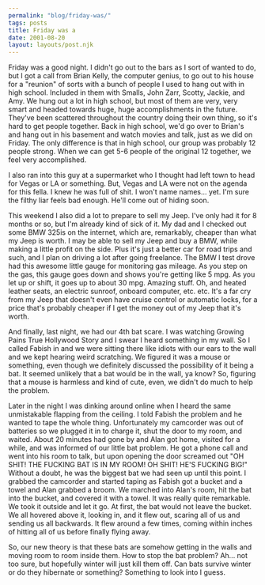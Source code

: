 ```yaml
---
permalink: "blog/friday-was/"
tags: posts
title: Friday was a
date: 2001-08-20
layout: layouts/post.njk
---
```


Friday was a good night. I didn't go out to the bars as I sort of wanted to do, but I got a call from Brian Kelly, the computer genius, to go out to his house for a "reunion" of sorts with a bunch of people I used to hang out with in high school. Included in them with Smalls, John Zarr, Scotty, Jackie, and Amy. We hung out a lot in high school, but most of them are very, very smart and headed towards huge, huge accomplishments in the future. They've been scattered throughout the country doing their own thing, so it's hard to get people together. Back in high school, we'd go over to Brian's and hang out in his basement and watch movies and talk, just as we did on Friday. The only difference is that in high school, our group was probably 12 people strong. When we can get 5-6 people of the original 12 together, we feel very accomplished. 

I also ran into this guy at a supermarket who I thought had left town to head for Vegas or LA or something. But, Vegas and LA were not on the agenda for this fella. I knew he was full of shit. I won't name names... yet. I'm sure the filthy liar feels bad enough. He'll come out of hiding soon.

This weekend I also did a lot to prepare to sell my Jeep. I've only had it for 8 months or so, but I'm already kind of sick of it. My dad and I checked out some BMW 325is on the internet, which are, remarkably, cheaper than what my Jeep is worth. I may be able to sell my Jeep and buy a BMW, while making a little profit on the side. Plus it's just a better car for road trips and such, and I plan on driving a lot after going freelance. The BMW I test drove had this awesome little gauge for monitoring gas mileage. As you step on the gas, this gauge goes down and shows you're getting like 5 mpg. As you let up or shift, it goes up to about 30 mpg. Amazing stuff. Oh, and heated leather seats, an electric sunroof, onboard computer, etc. etc. It's a far cry from my Jeep that doesn't even have cruise control or automatic locks, for a price that's probably cheaper if I get the money out of my Jeep that it's worth.

And finally, last night, we had our 4th bat scare. I was watching Growing Pains True Hollywood Story and I swear I heard something in my wall. So I called Fabish in and we were sitting there like idiots with our ears to the wall and we kept hearing weird scratching. We figured it was a mouse or something, even though we definitely discussed the possibility of it being a bat. It seemed unlikely that a bat would be in the wall, ya know? So, figuring that a mouse is harmless and kind of cute, even, we didn't do much to help the problem.

Later in the night I was dinking around online when I heard the same unmistakable flapping from the ceiling. I told Fabish the problem and he wanted to tape the whole thing. Unfortunately my camcorder was out of batteries so we plugged it in to charge it, shut the door to my room, and waited. About 20 minutes had gone by and Alan got home, visited for a while, and was informed of our little bat problem. He got a phone call and went into his room to talk, but upon opening the door screamed out "OH SHIT! THE FUCKING BAT IS IN MY ROOM! OH SHIT! HE'S FUCKING BIG!" Without a doubt, he was the biggest bat we had seen up until this point. I grabbed the camcorder and started taping as Fabish got a bucket and a towel and Alan grabbed a broom. We marched into Alan's room, hit the bat into the bucket, and covered it with a towel. It was really quite remarkable. We took it outside and let it go. At first, the bat would not leave the bucket. We all hovered above it, looking in, and it flew out, scaring all of us and sending us all backwards. It flew around a few times, coming within inches of hitting all of us before finally flying away.

So, our new theory is that these bats are somehow getting in the walls and moving room to room inside them. How to stop the bat problem? Ah... not too sure, but hopefully winter will just kill them off. Can bats survive winter or do they hibernate or something? Something to look into I guess.
